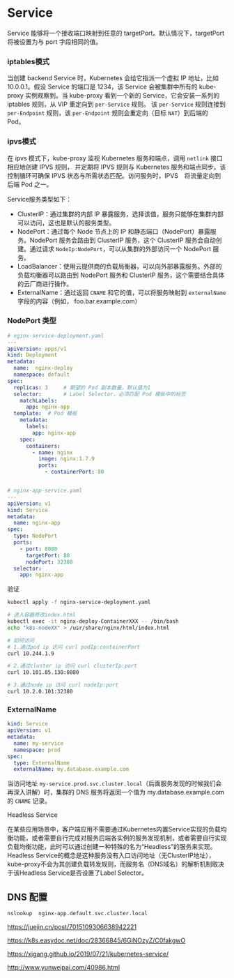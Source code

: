 # Service

Service 能够将一个接收端口映射到任意的 targetPort。默认情况下，targetPort 将被设置为与 port 字段相同的值。

### iptables模式

当创建 backend Service 时，Kubernetes 会给它指派一个虚拟 IP 地址，比如 10.0.0.1。假设 Service 的端口是 1234，该 Service 会被集群中所有的 kube-proxy 实例观察到。当 kube-proxy 看到一个新的 Service，它会安装一系列的 iptables 规则，从 VIP 重定向到 `per-Service` 规则。 该 `per-Service` 规则连接到 `per-Endpoint` 规则，该 `per-Endpoint` 规则会重定向（目标 `NAT`）到后端的 Pod。

### ipvs模式

在 ipvs 模式下，kube-proxy 监视 Kubernetes 服务和端点，调用 `netlink` 接口相应地创建 IPVS 规则， 并定期将 IPVS 规则与 Kubernetes 服务和端点同步。该控制循环可确保 IPVS 状态与所需状态匹配。访问服务时，IPVS　将流量定向到后端 Pod 之一。



Service服务类型如下：

- ClusterIP：通过集群的内部 IP 暴露服务，选择该值，服务只能够在集群内部可以访问，这也是默认的服务类型。
- NodePort：通过每个 Node 节点上的 IP 和静态端口（NodePort）暴露服务。NodePort 服务会路由到 ClusterIP 服务，这个 ClusterIP 服务会自动创建。通过请求 `NodeIp:NodePort`，可以从集群的外部访问一个 NodePort 服务。
- LoadBalancer：使用云提供商的负载局衡器，可以向外部暴露服务。外部的负载均衡器可以路由到 NodePort 服务和 ClusterIP 服务，这个需要结合具体的云厂商进行操作。
- ExternalName：通过返回 `CNAME` 和它的值，可以将服务映射到 `externalName` 字段的内容（例如， foo.bar.example.com）

### NodePort 类型

```yaml
# nginx-service-deployment.yaml
---
apiVersion: apps/v1
kind: Deployment
metadata:
  name:  nginx-deploy
  namespace: default
spec:
  replicas: 3     # 期望的 Pod 副本数量，默认值为1
  selector:       # Label Selector，必须匹配 Pod 模板中的标签
    matchLabels:
      app: nginx-app
  template:  # Pod 模板
    metadata:
      labels:
        app: nginx-app
    spec:
      containers:
        - name: nginx
          image: nginx:1.7.9
          ports:
            - containerPort: 80


# nginx-app-service.yaml
---
apiVersion: v1
kind: Service
metadata:
  name: nginx-app
spec:
  type: NodePort
  ports:
    - port: 8080
      targetPort: 80
      nodePort: 32380
  selector:
    app: nginx-app
```

验证

```bash
kubectl apply -f nginx-service-deployment.yaml

# 进入容器修改index.html
kubectl exec -it nginx-deploy-ContainerXXX -- /bin/bash
echo "k8s-nodeXX" > /usr/share/nginx/html/index.html

# 如何访问
# 1.通过pod ip 访问 curl podIp:containerPort
curl 10.244.1.9

# 2.通过cluster ip 访问 curl clusterIp:port
curl 10.101.85.130:8080

# 3.通过node ip 访问 curl nodeIp:port
curl 10.2.0.101:32380
```

### ExternalName

```yaml
kind: Service
apiVersion: v1
metadata:
  name: my-service
  namespace: prod
spec:
  type: ExternalName
  externalName: my.database.example.com
```

当访问地址 `my-service.prod.svc.cluster.local`（后面服务发现的时候我们会再深入讲解）时，集群的 DNS 服务将返回一个值为 my.database.example.com 的 `CNAME` 记录。









Headless Service

在某些应用场景中，客户端应用不需要通过Kubernetes内置Service实现的负载均衡功能，或者需要自行完成对服务后端各实例的服务发现机制，或者需要自行实现负载均衡功能，此时可以通过创建一种特殊的名为“Headless”的服务来实现。
Headless Service的概念是这种服务没有入口访问地址（无ClusterIP地址），kube-proxy不会为其创建负载转发规则，而服务名（DNS域名）的解析机制取决于该Headless Service是否设置了Label Selector。

## DNS 配置



```bash
nslookup  nginx-app.default.svc.cluster.local
```



















https://juejin.cn/post/7015109306638942221

https://k8s.easydoc.net/doc/28366845/6GiNOzyZ/C0fakgwO

https://xigang.github.io/2019/07/21/kubernetes-service/

http://www.yunweipai.com/40986.html